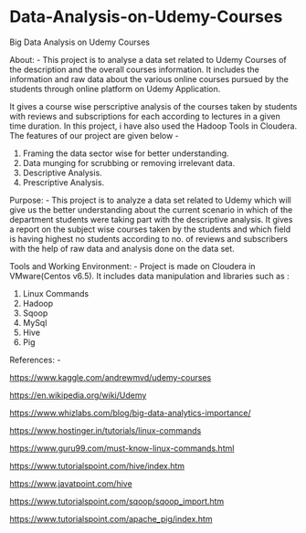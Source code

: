 # Data-Analysis-on-Udemy-Courses
Big Data Analysis on Udemy Courses

About: -
This project is to analyse a data set related to Udemy Courses of the description and the overall courses 
information. It includes the information and raw data about the various online courses pursued by the students through online platform on Udemy Application.

It gives a course wise perscriptive analysis of the courses taken by students with reviews and subscriptions for each according to lectures in a given time duration. In this project, i have also used the Hadoop Tools in Cloudera. The features of our project are given below -
1.	Framing the data sector wise for better understanding.
2.	Data munging for scrubbing or removing irrelevant data.
3.	Descriptive Analysis.
4. Prescriptive Analysis.

Purpose: -
This project is to analyze a data set related to Udemy which will give us the better understanding about the current scenario in which of the department students were taking part with the descriptive analysis. It gives a report on the subject wise courses taken by the students and which field is having highest no students according to no. of reviews and subscribers with the help of raw data and analysis done on the data set.

Tools and Working Environment: -
Project is made on Cloudera in VMware(Centos v6.5). It includes data manipulation and libraries such as :
1.	Linux Commands
2.	Hadoop
3.	Sqoop
4.	MySql
5.	Hive
6.	Pig

References: -

https://www.kaggle.com/andrewmvd/udemy-courses

https://en.wikipedia.org/wiki/Udemy

https://www.whizlabs.com/blog/big-data-analytics-importance/

https://www.hostinger.in/tutorials/linux-commands

https://www.guru99.com/must-know-linux-commands.html

https://www.tutorialspoint.com/hive/index.htm

https://www.javatpoint.com/hive

https://www.tutorialspoint.com/sqoop/sqoop_import.htm

https://www.tutorialspoint.com/apache_pig/index.htm
